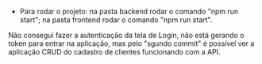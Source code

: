 - Para rodar o projeto:
    na pasta backend rodar o comando "npm run start";
    na pasta frontend rodar o comando "npm run start".

Não consegui fazer a autenticação da tela de Login, não está gerando o token para entrar na aplicação, mas pelo "sgundo commit" é possível ver a aplicação CRUD do cadastro de clientes funcionando com a API.
